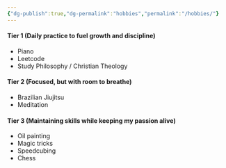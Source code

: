 ```yaml
---
{"dg-publish":true,"dg-permalink":"hobbies","permalink":"/hobbies/"}
---
```


#### Tier 1 (Daily practice to fuel growth and discipline)
* Piano
* Leetcode
* Study Philosophy / Christian Theology

#### Tier 2 (Focused, but with room to breathe)
* Brazilian Jiujitsu
* Meditation

#### Tier 3 (Maintaining skills while keeping my passion alive)
* Oil painting
* Magic tricks
* Speedcubing
* Chess